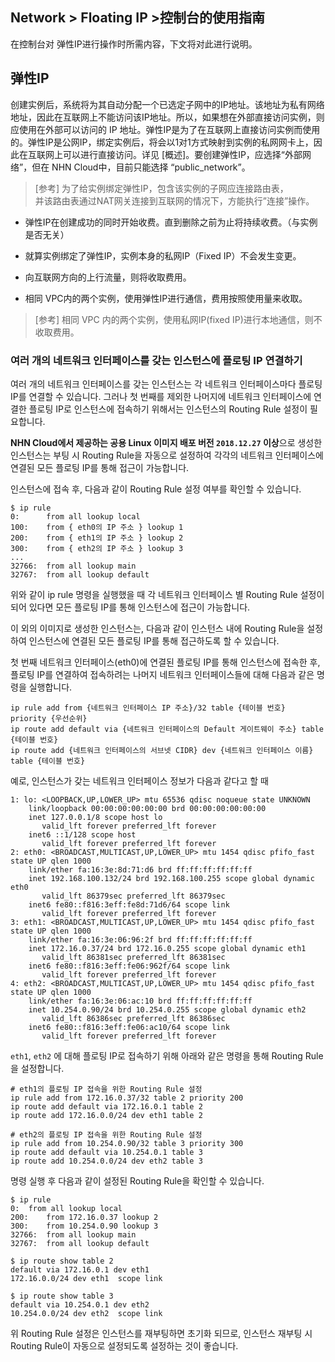 ## Network > Floating IP >控制台的使用指南

在控制台对 弹性IP进行操作时所需内容，下文将对此进行说明。

## 弹性IP

创建实例后，系统将为其自动分配一个已选定子网中的IP地址。该地址为私有网络地址，因此在互联网上不能访问该IP地址。所以，如果想在外部直接访问实例，则应使用在外部可以访问的 IP 地址。弹性IP是为了在互联网上直接访问实例而使用的。弹性IP是公网IP，绑定实例后，将会以1对1方式映射到实例的私网网卡上，因此在互联网上可以进行直接访问。详见 [概述]。要创建弹性IP，应选择“外部网络”，但在 NHN Cloud中，目前只能选择 “public_network”。

> [参考] 为了给实例绑定弹性IP，包含该实例的子网应连接路由表，<br>
>并该路由表通过NAT网关连接到互联网的情况下，方能执行”连接”操作。

* 弹性IP在创建成功的同时开始收费。直到删除之前为止将持续收费。（与实例是否无关）

* 就算实例绑定了弹性IP，实例本身的私网IP（Fixed IP）不会发生变更。

* 向互联网方向的上行流量，则将收取费用。

* 相同 VPC内的两个实例，使用弹性IP进行通信，费用按照使用量来收取。

> [参考] 相同 VPC 内的两个实例，使用私网IP(fixed IP)进行本地通信，则不收取费用。

### 여러 개의 네트워크 인터페이스를 갖는 인스턴스에 플로팅 IP 연결하기

여러 개의 네트워크 인터페이스를 갖는 인스턴스는 각 네트워크 인터페이스마다 플로팅 IP를 연결할 수 있습니다. 그러나 첫 번째를 제외한 나머지에 네트워크 인터페이스에 연결한 플로팅 IP로 인스턴스에 접속하기 위해서는 인스턴스의 Routing Rule 설정이 필요합니다.

**NHN Cloud에서 제공하는 공용 Linux 이미지 배포 버전 `2018.12.27` 이상**으로 생성한 인스턴스는 부팅 시 Routing Rule을 자동으로 설정하여 각각의 네트워크 인터페이스에 연결된 모든 플로팅 IP를 통해 접근이 가능합니다. 

인스턴스에 접속 후, 다음과 같이 Routing Rule 설정 여부를 확인할 수 있습니다.
```
$ ip rule
0:      from all lookup local
100:    from { eth0의 IP 주소 } lookup 1
200:    from { eth1의 IP 주소 } lookup 2
300:    from { eth2의 IP 주소 } lookup 3
...
32766:  from all lookup main
32767:  from all lookup default
```
위와 같이 ip rule 명령을 실행했을 때 각 네트워크 인터페이스 별 Routing Rule 설정이 되어 있다면 모든 플로팅 IP를 통해 인스턴스에 접근이 가능합니다.

이 외의 이미지로 생성한 인스턴스는, 다음과 같이 인스턴스 내에 Routing Rule을 설정하여 인스턴스에 연결된 모든 플로팅 IP를 통해 접근하도록 할 수 있습니다.

첫 번째 네트워크 인터페이스(eth0)에 연결된 플로팅 IP를 통해 인스턴스에 접속한 후, 플로팅 IP를 연결하여 접속하려는 나머지 네트워크 인터페이스들에 대해 다음과 같은 명령을 실행합니다.
```
ip rule add from {네트워크 인터페이스 IP 주소}/32 table {테이블 번호} priority {우선순위}
ip route add default via {네트워크 인터페이스의 Default 게이트웨이 주소} table {테이블 번호}
ip route add {네트워크 인터페이스의 서브넷 CIDR} dev {네트워크 인터페이스 이름} table {테이블 번호}
```

예로, 인스턴스가 갖는 네트워크 인터페이스 정보가 다음과 같다고 할 때
```
1: lo: <LOOPBACK,UP,LOWER_UP> mtu 65536 qdisc noqueue state UNKNOWN
    link/loopback 00:00:00:00:00:00 brd 00:00:00:00:00:00
    inet 127.0.0.1/8 scope host lo
       valid_lft forever preferred_lft forever
    inet6 ::1/128 scope host
       valid_lft forever preferred_lft forever
2: eth0: <BROADCAST,MULTICAST,UP,LOWER_UP> mtu 1454 qdisc pfifo_fast state UP qlen 1000
    link/ether fa:16:3e:8d:71:d6 brd ff:ff:ff:ff:ff:ff
    inet 192.168.100.132/24 brd 192.168.100.255 scope global dynamic eth0
       valid_lft 86379sec preferred_lft 86379sec
    inet6 fe80::f816:3eff:fe8d:71d6/64 scope link
       valid_lft forever preferred_lft forever
3: eth1: <BROADCAST,MULTICAST,UP,LOWER_UP> mtu 1454 qdisc pfifo_fast state UP qlen 1000
    link/ether fa:16:3e:06:96:2f brd ff:ff:ff:ff:ff:ff
    inet 172.16.0.37/24 brd 172.16.0.255 scope global dynamic eth1
       valid_lft 86381sec preferred_lft 86381sec
    inet6 fe80::f816:3eff:fe06:962f/64 scope link
       valid_lft forever preferred_lft forever
4: eth2: <BROADCAST,MULTICAST,UP,LOWER_UP> mtu 1454 qdisc pfifo_fast state UP qlen 1000
    link/ether fa:16:3e:06:ac:10 brd ff:ff:ff:ff:ff:ff
    inet 10.254.0.90/24 brd 10.254.0.255 scope global dynamic eth2
       valid_lft 86386sec preferred_lft 86386sec
    inet6 fe80::f816:3eff:fe06:ac10/64 scope link
       valid_lft forever preferred_lft forever
```
`eth1`, `eth2` 에 대해 플로팅 IP로 접속하기 위해 아래와 같은 명령을 통해 Routing Rule을 설정합니다.

```
# eth1의 플로팅 IP 접속을 위한 Routing Rule 설정
ip rule add from 172.16.0.37/32 table 2 priority 200
ip route add default via 172.16.0.1 table 2
ip route add 172.16.0.0/24 dev eth1 table 2

# eth2의 플로팅 IP 접속을 위한 Routing Rule 설정
ip rule add from 10.254.0.90/32 table 3 priority 300
ip route add default via 10.254.0.1 table 3
ip route add 10.254.0.0/24 dev eth2 table 3
```
명령 실행 후 다음과 같이 설정된 Routing Rule을 확인할 수 있습니다.

```
$ ip rule													
0:	from all lookup local
200:	from 172.16.0.37 lookup 2 	
300:	from 10.254.0.90 lookup 3 	
32766:	from all lookup main
32767:	from all lookup default

$ ip route show table 2					
default via 172.16.0.1 dev eth1
172.16.0.0/24 dev eth1  scope link

$ ip route show table 3
default via 10.254.0.1 dev eth2
10.254.0.0/24 dev eth2  scope link
```

위 Routing Rule 설정은 인스턴스를 재부팅하면 초기화 되므로, 인스턴스 재부팅 시 Routing Rule이 자동으로 설정되도록 설정하는 것이 좋습니다.
